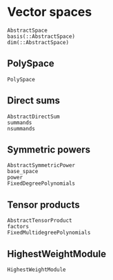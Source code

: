 # Vector spaces

```@docs
AbstractSpace
basis(::AbstractSpace)
dim(::AbstractSpace)
```

## PolySpace

```@docs
PolySpace
```

## Direct sums

```@docs
AbstractDirectSum
summands
nsummands
```

## Symmetric powers

```@docs
AbstractSymmetricPower
base_space
power
FixedDegreePolynomials
```

## Tensor products

```@docs
AbstractTensorProduct
factors
FixedMultidegreePolynomials
```

## HighestWeightModule

```@docs
HighestWeightModule
```